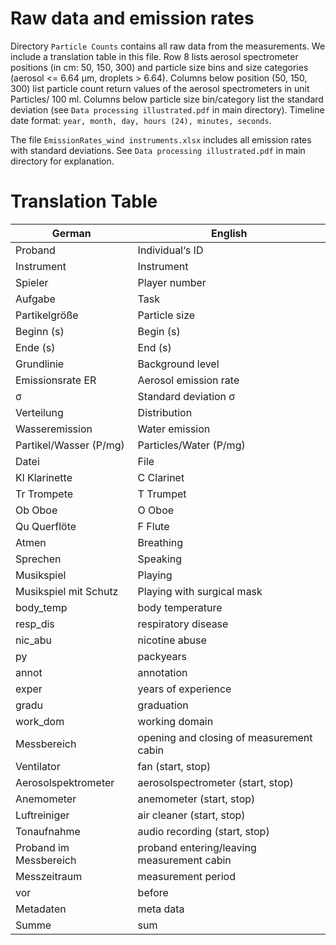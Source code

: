# Raw data and emission rates
Directory `Particle Counts` contains all raw data from the measurements. We include a translation table in this file. Row 8 lists aerosol spectrometer positions (in cm: 50, 150, 300) and particle size bins and size categories (aerosol <= 6.64 µm, droplets > 6.64). Columns below position (50, 150, 300) list particle count return values of the aerosol spectrometers in unit Particles/ 100 ml. Columns below particle size bin/category list the standard deviation (see `Data processing illustrated.pdf` in main directory). Timeline date format: `year, month, day, hours (24), minutes, seconds`.
 

The file `EmissionRates_wind instruments.xlsx` includes all emission rates with standard deviations. See `Data processing illustrated.pdf` in main directory for explanation.


 # Translation Table
 | German | English | 
 | --- | --- | 
 | Proband | Individual‘s ID |  
 | Instrument | Instrument | 
 | Spieler | Player number |   
 | Aufgabe | Task |  
 | Partikelgröße  | Particle size |  
 | Beginn (s) | Begin (s) | 
 | Ende (s) | End (s) | 
 | Grundlinie | Background level |  
 | Emissionsrate ER | Aerosol emission rate |  
 | σ | Standard deviation σ |  
 | Verteilung | Distribution |  
 | Wasseremission | Water emission |  
 | Partikel/Wasser (P/mg) | Particles/Water (P/mg) | 
 | Datei | File | 
 | Kl Klarinette | C Clarinet | 
 | Tr Trompete | T Trumpet | 
 | Ob Oboe | O Oboe | 
 | Qu Querflöte | F Flute | 
 | Atmen | Breathing |
 | Sprechen | Speaking | 
 | Musikspiel | Playing | 
 | Musikspiel mit Schutz | Playing with surgical mask | 
 | body_temp | body temperature | 
 | resp_dis | respiratory disease | 
 | nic_abu | nicotine abuse | 
 | py | packyears | 
 | annot | annotation | 
 | exper | years of experience | 
 | gradu | graduation | 
 | work_dom | working domain | 
 | Messbereich | opening and closing of measurement cabin | 
 | Ventilator | fan (start, stop) | 
 | Aerosolspektrometer | aerosolspectrometer  (start, stop) | 
 | Anemometer | anemometer  (start, stop) | 
 | Luftreiniger | air cleaner  (start, stop) | 
 | Tonaufnahme | audio recording  (start, stop) | 
 | Proband im Messbereich | proband entering/leaving measurement cabin | 
 | Messzeitraum | measurement period | 
 | vor | before | 
 | Metadaten | meta data | 
 | Summe | sum |  

